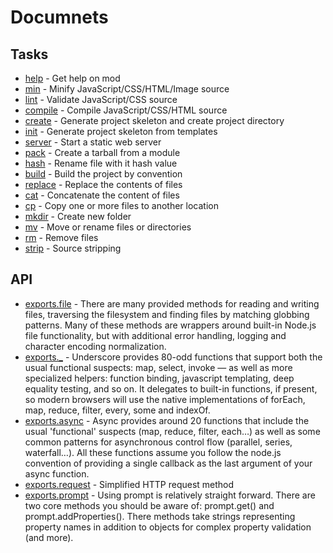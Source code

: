 # Documnets
## Tasks

* [help](https://github.com/modulejs/modjs/tree/master/doc/tasks/help.md) - Get help on mod 
* [min](https://github.com/modulejs/modjs/tree/master/doc/tasks/min.md) - Minify JavaScript/CSS/HTML/Image source 
* [lint](https://github.com/modulejs/modjs/tree/master/doc/tasks/lint.md) - Validate JavaScript/CSS source 
* [compile](https://github.com/modulejs/modjs/tree/master/doc/tasks/compile.md) - Compile JavaScript/CSS/HTML source 
* [create](https://github.com/modulejs/modjs/tree/master/doc/tasks/create.md) - Generate project skeleton and create project directory 
* [init](https://github.com/modulejs/modjs/tree/master/doc/tasks/init.md) - Generate project skeleton from templates 
* [server](https://github.com/modulejs/modjs/tree/master/doc/tasks/server.md) - Start a static web server 
* [pack](https://github.com/modulejs/modjs/tree/master/doc/tasks/pack.md) - Create a tarball from a module 
* [hash](https://github.com/modulejs/modjs/tree/master/doc/tasks/hash.md) - Rename file with it hash value 
* [build](https://github.com/modulejs/modjs/tree/master/doc/tasks/build.md) - Build the project by convention 
* [replace](https://github.com/modulejs/modjs/tree/master/doc/tasks/replace.md) - Replace the contents of files 
* [cat](https://github.com/modulejs/modjs/tree/master/doc/tasks/cat.md) - Concatenate the content of files 
* [cp](https://github.com/modulejs/modjs/tree/master/doc/tasks/cp.md) - Copy one or more files to another location 
* [mkdir](https://github.com/modulejs/modjs/tree/master/doc/tasks/mkdir.md) - Create new folder 
* [mv](https://github.com/modulejs/modjs/tree/master/doc/tasks/mv.md) - Move or rename files or directories 
* [rm](https://github.com/modulejs/modjs/tree/master/doc/tasks/rm.md) - Remove files 
* [strip](https://github.com/modulejs/modjs/tree/master/doc/tasks/strip.md) - Source stripping 

## API

* [exports.file](https://github.com/modulejs/modjs/tree/master/doc/api/file.md) - There are many provided methods for reading and writing files, traversing the filesystem and finding files by matching globbing patterns. Many of these methods are wrappers around built-in Node.js file functionality, but with additional error handling, logging and character encoding normalization. 
* [exports._](http://underscorejs.org/) - Underscore provides 80-odd functions that support both the usual functional suspects: map, select, invoke — as well as more specialized helpers: function binding, javascript templating, deep equality testing, and so on. It delegates to built-in functions, if present, so modern browsers will use the native implementations of forEach, map, reduce, filter, every, some and indexOf.
* [exports.async](https://github.com/caolan/async) - Async provides around 20 functions that include the usual 'functional' suspects (map, reduce, filter, each…) as well as some common patterns for asynchronous control flow (parallel, series, waterfall…). All these functions assume you follow the node.js convention of providing a single callback as the last argument of your async function.
* [exports.request](https://github.com/mikeal/request) - Simplified HTTP request method
* [exports.prompt](https://github.com/flatiron/prompt) - Using prompt is relatively straight forward. There are two core methods you should be aware of: prompt.get() and prompt.addProperties(). There methods take strings representing property names in addition to objects for complex property validation (and more).


